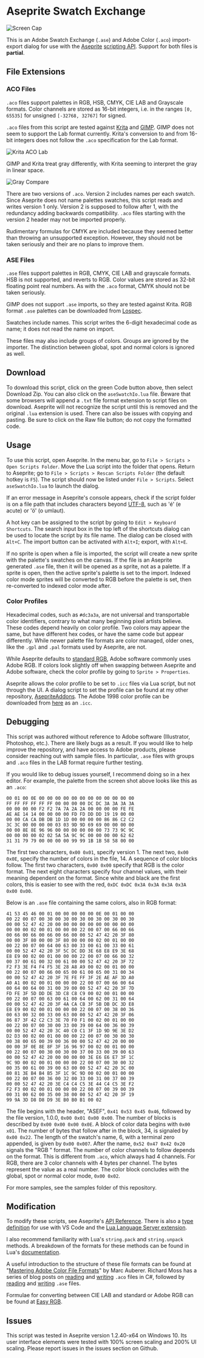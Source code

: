 # Aseprite Swatch Exchange

![Screen Cap](screenCap.png)

This is an Adobe Swatch Exchange (`.ase`) and Adobe Color (`.aco`) import-export dialog for use with the [Aseprite](https://www.aseprite.org/) [scripting API](https://www.aseprite.org/docs/scripting/). Support for both files is **partial**.

## File Extensions

### ACO Files

`.aco` files support palettes in RGB, HSB, CMYK, CIE LAB and Grayscale formats. Color channels are stored as 16-bit integers, i.e. in the ranges `[0, 65535]` for unsigned `[-32768, 32767]` for signed.

`.aco` files from this script are tested against [Krita](https://krita.org/en/) and [GIMP](https://www.gimp.org/). GIMP does not seem to support the Lab format currently. Krita's conversion to and from 16-bit integers does not follow the `.aco` specification for the Lab format. 

![Krita ACO Lab](kritaLabScreenCap.png)

GIMP and Krita treat gray differently, with Krita seeming to interpret the gray in linear space.

![Gray Compare](compareGrayGimpKrita.png)

There are two versions of `.aco`. Version 2 includes names per each swatch. Since Aseprite does not name palettes swatches, this script reads and writes version 1 only. Version 2 is supposed to follow after 1, with the redundancy adding backwards compatibility. `.aco` files starting with the version 2 header may not be imported properly.

Rudimentary formulas for CMYK are included because they seemed better than throwing an unsupported exception. However, they should not be taken seriously and their are no plans to improve them.

### ASE Files

`.ase` files support palettes in RGB, CMYK, CIE LAB and grayscale formats. HSB is not supported, and reverts to RGB. Color values are stored as 32-bit floating point real numbers. As with the `.aco` format, CMYK should not be taken seriously.

GIMP does not support `.ase` imports, so they are tested against Krita. RGB format `.ase` palettes can be downloaded from [Lospec](https://lospec.com/palette-list).

Swatches include names. This script writes the 6-digit hexadecimal code as name; it does not read the name on import.

These files may also include groups of colors. Groups are ignored by the importer. The distinction between global, spot and normal colors is ignored as well.

## Download

To download this script, click on the green Code button above, then select Download Zip. You can also click on the `aseSwatchIo.lua` file. Beware that some browsers will append a `.txt` file format extension to script files on download. Aseprite will not recognize the script until this is removed and the original `.lua` extension is used. There can also be issues with copying and pasting. Be sure to click on the Raw file button; do not copy the formatted code.

## Usage

To use this script, open Aseprite. In the menu bar, go to `File > Scripts > Open Scripts Folder`. Move the Lua script into the folder that opens. Return to Aseprite; go to `File > Scripts > Rescan Scripts Folder` (the default hotkey is `F5`). The script should now be listed under `File > Scripts`. Select `aseSwatchIo.lua` to launch the dialog.

If an error message in Aseprite's console appears, check if the script folder is on a file path that includes characters beyond [UTF-8](https://en.wikipedia.org/wiki/UTF-8), such as 'é' (e acute) or 'ö' (o umlaut).

A hot key can be assigned to the script by going to `Edit > Keyboard Shortcuts`. The search input box in the top left of the shortcuts dialog can be used to locate the script by its file name. The dialog can be closed with `Alt+C`. The import button can be activated with `Alt+I`; export, with `Alt+E`.

If no sprite is open when a file is imported, the script will create a new sprite with the palette's swatches on the canvas. If the file is an Aseprite generated `.ase` file, then it will be opened as a sprite, not as a palette. If a sprite is open, then the active sprite's palette is set to the import. Indexed color mode sprites will be converted to RGB before the palette is set, then re-converted to indexed color mode after.

### Color Profiles

Hexadecimal codes, such as `#dc3a3a`, are not universal and transportable color identifiers, contrary to what many beginning pixel artists believe. These codes depend heavily on color profile. Two colors may appear the same, but have different hex codes, or have the same code but appear differently. While newer palette file formats are color managed, older ones, like the `.gpl` and `.pal` formats used by Aseprite, are not.

While Aseprite defaults to [standard RGB](https://en.wikipedia.org/wiki/SRGB), Adobe software commonly uses Adobe RGB. If colors look slightly off when swapping between Aseprite and Adobe software, check the color profile by going to `Sprite > Properties`.

Aseprite allows the color profile to be set to `.icc` files via Lua script, but not through the UI. A dialog script to set the profile can be found at my other repository, [AsepriteAddons](https://github.com/behreajj/AsepriteAddons/blob/main/dialogs/color/setColorProfile.lua). The Adobe 1998 color profile can be downloaded from [here](https://www.adobe.com/digitalimag/adobergb.html) as an `.icc`.

## Debugging

This script was authored without reference to Adobe software (Illustrator, Photoshop, etc.). There are likely bugs as a result. If you would like to help improve the repository, and have access to Adobe products, please consider reaching out with sample files. In particular, `.ase` files with groups and `.aco` files in the LAB format require further testing.

If you would like to debug issues yourself, I recommend doing so in a hex editor. For example, the palette from the screen shot above looks like this as an `.aco`:

```
00 01 00 0E 00 00 00 00 00 00 00 00 00 00 00 00
FF FF FF FF FF FF 00 00 00 00 DC DC 3A 3A 3A 3A
00 00 00 00 F2 F2 7A 7A 2A 2A 00 00 00 00 FE FE
AE AE 14 14 00 00 00 00 FD FD DD DD 19 19 00 00
00 00 CA CA DB DB 1D 1D 00 00 00 00 86 86 C2 C2
3C 3C 00 00 00 00 03 03 9D 9D 69 69 00 00 00 00
00 00 8E 8E 96 96 00 00 00 00 00 00 73 73 9C 9C
00 00 00 00 02 02 5A 5A 9C 9C 00 00 00 00 62 62
31 31 79 79 00 00 00 00 99 99 1B 1B 58 58 00 00
```

The first two characters, `0x00 0x01`, specify version 1. The next two, `0x00 0x0E`, specify the number of colors in the file, 14. A sequence of color blocks follow. The first two characters, `0x00 0x00` specify that RGB is the color format. The next eight characters specify four channel values, with their meaning dependent on the format. Since white and black are the first colors, this is easier to see with the red, `0xDC 0xDC 0x3A 0x3A 0x3A 0x3A 0x00 0x00`.

Below is an `.ase` file containing the same colors, also in RGB format:

```
41 53 45 46 00 01 00 00 00 00 00 0E 00 01 00 00
00 22 00 07 00 30 00 30 00 30 00 30 00 30 00 30
00 00 52 47 42 20 00 00 00 00 00 00 00 00 00 00
00 00 00 02 00 01 00 00 00 22 00 07 00 66 00 66
00 66 00 66 00 66 00 66 00 00 52 47 42 20 3F 80
00 00 3F 80 00 00 3F 80 00 00 00 02 00 01 00 00
00 22 00 07 00 64 00 63 00 33 00 61 00 33 00 61
00 00 52 47 42 20 3F 5C DC DD 3E 68 E8 E9 3E 68
E8 E9 00 02 00 01 00 00 00 22 00 07 00 66 00 32
00 37 00 61 00 32 00 61 00 00 52 47 42 20 3F 72
F2 F3 3E F4 F4 F5 3E 28 A8 A9 00 02 00 01 00 00
00 22 00 07 00 66 00 65 00 61 00 65 00 31 00 34
00 00 52 47 42 20 3F 7E FE FF 3F 2E AE AF 3D A0
A0 A1 00 02 00 01 00 00 00 22 00 07 00 66 00 64
00 64 00 64 00 31 00 39 00 00 52 47 42 20 3F 7D
FD FE 3F 5D DD DE 3D C8 C8 C9 00 02 00 01 00 00
00 22 00 07 00 63 00 61 00 64 00 62 00 31 00 64
00 00 52 47 42 20 3F 4A CA CB 3F 5B DB DC 3D E8
E8 E9 00 02 00 01 00 00 00 22 00 07 00 38 00 36
00 63 00 32 00 33 00 63 00 00 52 47 42 20 3F 06
86 87 3F 42 C2 C3 3E 70 F0 F1 00 02 00 01 00 00
00 22 00 07 00 30 00 33 00 39 00 64 00 36 00 39
00 00 52 47 42 20 3C 40 C0 C1 3F 1D 9D 9E 3E D2
D2 D3 00 02 00 01 00 00 00 22 00 07 00 30 00 30
00 38 00 65 00 39 00 36 00 00 52 47 42 20 00 00
00 00 3F 0E 8E 8F 3F 16 96 97 00 02 00 01 00 00
00 22 00 07 00 30 00 30 00 37 00 33 00 39 00 63
00 00 52 47 42 20 00 00 00 00 3E E6 E6 E7 3F 1C
9C 9D 00 02 00 01 00 00 00 22 00 07 00 30 00 32
00 35 00 61 00 39 00 63 00 00 52 47 42 20 3C 00
80 81 3E B4 B4 B5 3F 1C 9C 9D 00 02 00 01 00 00
00 22 00 07 00 36 00 32 00 33 00 31 00 37 00 39
00 00 52 47 42 20 3E C4 C4 C5 3E 44 C4 C5 3E F2
F2 F3 00 02 00 01 00 00 00 22 00 07 00 39 00 39
00 31 00 62 00 35 00 38 00 00 52 47 42 20 3F 19
99 9A 3D D8 D8 D9 3E B0 B0 B1 00 02
```

The file begins with the header, "ASEF", `0x41 0x53 0x45 0x46`, followed by the file version, 1.0.0, `0x00 0x01 0x00 0x00`. The number of blocks is described by `0x00 0x00 0x00 0x0E`. A block of color data begins with `0x00 x01`. The number of bytes that follow after in the block, 34, is signaled by `0x00 0x22`. The length of the swatch's name, 6, with a terminal zero appended, is given by `0x00 0x007`. After the name, `0x52 0x47 0x42 0x20` signals the "RGB " format. The number of color channels to follow depends on the format. This is different from `.aco`, which always had 4 channels. For RGB, there are 3 color channels with 4 bytes per channel. The bytes represent the value as a real number. The color block concludes with the global, spot or normal color mode, `0x00 0x02`.

For more samples, see the samples folder of this repository.

## Modification

To modify these scripts, see Aseprite's [API Reference](https://github.com/aseprite/api). There is also a [type definition](https://github.com/behreajj/aseprite-type-definition) for use with VS Code and the [Lua Language Server extension](https://github.com/LuaLS/lua-language-server).

I also recommend familiarity with Lua's `string.pack` and `string.unpack` methods. A breakdown of the formats for these methods can be found in Lua's [documentation](https://www.lua.org/manual/5.4/manual.html#6.4.2).

A useful introduction to the structure of these file formats can be found at "[Mastering Adobe Color File Formats](https://medium.com/swlh/mastering-adobe-color-file-formats-d29e43fde8eb)" by Marc Auberer. Richard Moss has a series of blog posts on [reading](https://devblog.cyotek.com/post/reading-photoshop-color-swatch-aco-files-using-csharp) and [writing](https://devblog.cyotek.com/post/writing-photoshop-color-swatch-aco-files-using-csharp) `.aco` files in C#, followed by [reading](https://devblog.cyotek.com/post/reading-adobe-swatch-exchange-ase-files-using-csharp) and [writing](https://devblog.cyotek.com/post/writing-adobe-swatch-exchange-ase-files-using-csharp) `.ase` files.

Formulae for converting between CIE LAB and standard or Adobe RGB can be found at [Easy RGB](https://www.easyrgb.com/en/math.php).

## Issues

This script was tested in Aseprite version 1.2.40-x64 on Windows 10. Its user interface elements were tested with 100% screen scaling and 200% UI scaling. Please report issues in the issues section on Github.
